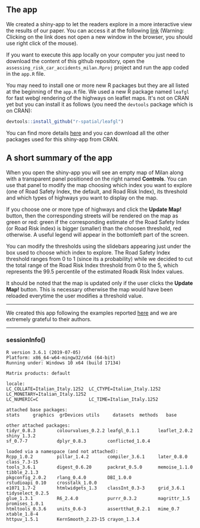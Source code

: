 ## The app

We created a shiny-app to let the readers explore in a more interactive view the results of our paper. You can access it at the following [link](https://agila.shinyapps.io/assessing_risk_car_accidents_milan_rsconnect/) (Warning: Clicking on the link does not open a new window in the browser, you should use right click of the mouse).

If you want to execute this app locally on your computer you just need to download the content of this github repository, open the `assessing_risk_car_accidents_milan.Rproj` project and run the app coded in the `app.R` file.

You may need to install one or more new R packages but they are all listed at the beginning of the `app.R` file. We used a new R package named `leafgl` for fast webgl rendering of the highways on leaflet maps. It's not on CRAN yet but you can install it as follows (you need the `devtools` package which is on CRAN):

``` r
devtools::install_github("r-spatial/leafgl")
```

You can find more details [here](https://github.com/r-spatial/leafgl) and you can download all the other packages used for this shiny-app from CRAN. 

## A short summary of the app

When you open the shiny-app you will see an empty map of Milan along with a transparent panel positioned on the right named **Controls**. You can use that panel to modify the map choosing which index you want to explore (one of Road Safety Index, the default, and Road Risk Index), its threshold and which types of highways you want to display on the map. 

If you choose one or more type of highways and click the **Update Map!** button, then the corresponding streets will be rendered on the map as green or red: green if the corresponding estimate of the Road Safety Index (or Road Risk index) is bigger (smaller) than the choosen threshold, red otherwise. A useful legend will appear in the bottomleft part of the screen. 

You can modify the thresholds using the slidebars appearing just under the box used to choose which index to explore. The Road Safety Index threshold ranges from 0 to 1 (since its a probability) while we decided to cut the total range of the Road Risk Index threshold from 0 to the 5, which represents the 99.5 percentile of the estimated Roadk Risk Index values. 

It should be noted that the map is updated only if the user clicks the **Update Map!** button. This is necessary otherwise the map would have been reloaded everytime the user modifies a threshold value. 
_____

We created this app following the examples reported [here](https://github.com/rstudio/shiny-examples/tree/master/063-superzip-example) and we are extremely grateful to their authors. 

____

### sessionInfo()

``` 
R version 3.6.1 (2019-07-05)
Platform: x86_64-w64-mingw32/x64 (64-bit)
Running under: Windows 10 x64 (build 17134)

Matrix products: default

locale:
LC_COLLATE=Italian_Italy.1252  LC_CTYPE=Italian_Italy.1252    LC_MONETARY=Italian_Italy.1252
LC_NUMERIC=C                   LC_TIME=Italian_Italy.1252    

attached base packages:
stats     graphics  grDevices utils     datasets  methods   base     

other attached packages:
tidyr_0.8.3        colourvalues_0.2.2 leafgl_0.1.1       leaflet_2.0.2      shiny_1.3.2       
sf_0.7-7           dplyr_0.8.3        conflicted_1.0.4  

loaded via a namespace (and not attached):
Rcpp_1.0.2         pillar_1.4.2       compiler_3.6.1     later_0.8.0        class_7.3-15      
tools_3.6.1        digest_0.6.20      packrat_0.5.0      memoise_1.1.0      tibble_2.1.3      
pkgconfig_2.0.2    rlang_0.4.0        DBI_1.0.0          rstudioapi_0.10    crosstalk_1.0.0   
e1071_1.7-2        htmlwidgets_1.3    classInt_0.3-3     grid_3.6.1         tidyselect_0.2.5  
glue_1.3.1         R6_2.4.0           purrr_0.3.2        magrittr_1.5       promises_1.0.1    
htmltools_0.3.6    units_0.6-3        assertthat_0.2.1   mime_0.7           xtable_1.8-4      
httpuv_1.5.1       KernSmooth_2.23-15 crayon_1.3.4 
```

